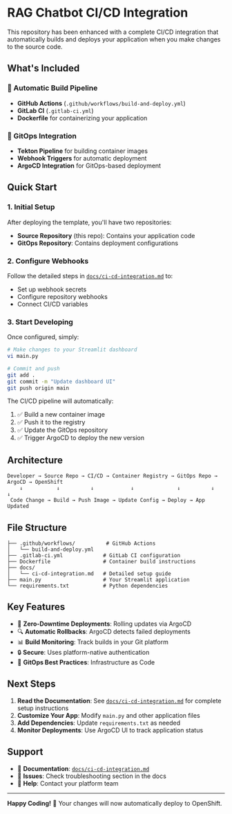 # RAG Chatbot CI/CD Integration

This repository has been enhanced with a complete CI/CD integration that automatically builds and deploys your application when you make changes to the source code.

## What's Included

### 🔄 Automatic Build Pipeline
- **GitHub Actions** (`.github/workflows/build-and-deploy.yml`)
- **GitLab CI** (`.gitlab-ci.yml`) 
- **Dockerfile** for containerizing your application

### 🚀 GitOps Integration
- **Tekton Pipeline** for building container images
- **Webhook Triggers** for automatic deployment
- **ArgoCD Integration** for GitOps-based deployment

## Quick Start

### 1. Initial Setup
After deploying the template, you'll have two repositories:
- **Source Repository** (this repo): Contains your application code
- **GitOps Repository**: Contains deployment configurations

### 2. Configure Webhooks
Follow the detailed steps in [`docs/ci-cd-integration.md`](./docs/ci-cd-integration.md) to:
- Set up webhook secrets
- Configure repository webhooks
- Connect CI/CD variables

### 3. Start Developing
Once configured, simply:
```bash
# Make changes to your Streamlit dashboard
vi main.py

# Commit and push
git add .
git commit -m "Update dashboard UI"
git push origin main
```

The CI/CD pipeline will automatically:
1. ✅ Build a new container image
2. ✅ Push it to the registry
3. ✅ Update the GitOps repository
4. ✅ Trigger ArgoCD to deploy the new version

## Architecture

```
Developer → Source Repo → CI/CD → Container Registry → GitOps Repo → ArgoCD → OpenShift
    ↓           ↓          ↓            ↓              ↓          ↓         ↓
 Code Change → Build → Push Image → Update Config → Deploy → App Updated
```

## File Structure

```
├── .github/workflows/          # GitHub Actions
│   └── build-and-deploy.yml   
├── .gitlab-ci.yml             # GitLab CI configuration
├── Dockerfile                 # Container build instructions
├── docs/
│   └── ci-cd-integration.md   # Detailed setup guide
├── main.py                    # Your Streamlit application
└── requirements.txt           # Python dependencies
```

## Key Features

- 🔄 **Zero-Downtime Deployments**: Rolling updates via ArgoCD
- 🔍 **Automatic Rollbacks**: ArgoCD detects failed deployments
- 📊 **Build Monitoring**: Track builds in your Git platform
- 🔒 **Secure**: Uses platform-native authentication
- 🎯 **GitOps Best Practices**: Infrastructure as Code

## Next Steps

1. **Read the Documentation**: See [`docs/ci-cd-integration.md`](./docs/ci-cd-integration.md) for complete setup instructions
2. **Customize Your App**: Modify `main.py` and other application files
3. **Add Dependencies**: Update `requirements.txt` as needed
4. **Monitor Deployments**: Use ArgoCD UI to track application status

## Support

- 📖 **Documentation**: [`docs/ci-cd-integration.md`](./docs/ci-cd-integration.md)
- 🐛 **Issues**: Check troubleshooting section in the docs
- 💬 **Help**: Contact your platform team

---

**Happy Coding!** 🎉 Your changes will now automatically deploy to OpenShift. 